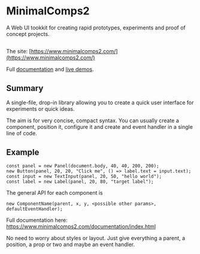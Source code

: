 # MinimalComps2

A Web UI tookkit for creating rapid prototypes, experiments and proof of concept projects.

##

The site: [https://www.minimalcomps2.com/](https://www.minimalcomps2.com/)

Full [documentation](https://www.minimalcomps2.com/docs) and [live demos](https://www.minimalcomps2.com/demos).

## Summary

A single-file, drop-in library allowing you to create a quick user interface for experiments or quick ideas.

The aim is for very concise, compact syntax. You can usually create a component, position it, configure it and create and event handler in a single line of code. 

## Example

```
const panel = new Panel(document.body, 40, 40, 200, 200);
new Button(panel, 20, 20, "Click me", () => label.text = input.text);
const input = new TextInput(panel, 20, 50, "hello world");
const label = new Label(panel, 20, 80, "target label");
```

The general API for each component is 

```new ComponentName(parent, x, y, <possible other params>, defaultEventHandler);```

Full documentation here: https://www.minimalcomps2.com/documentation/index.html

No need to worry about styles or layout. Just give everything a parent, a position, a prop or two and maybe an event handler.

